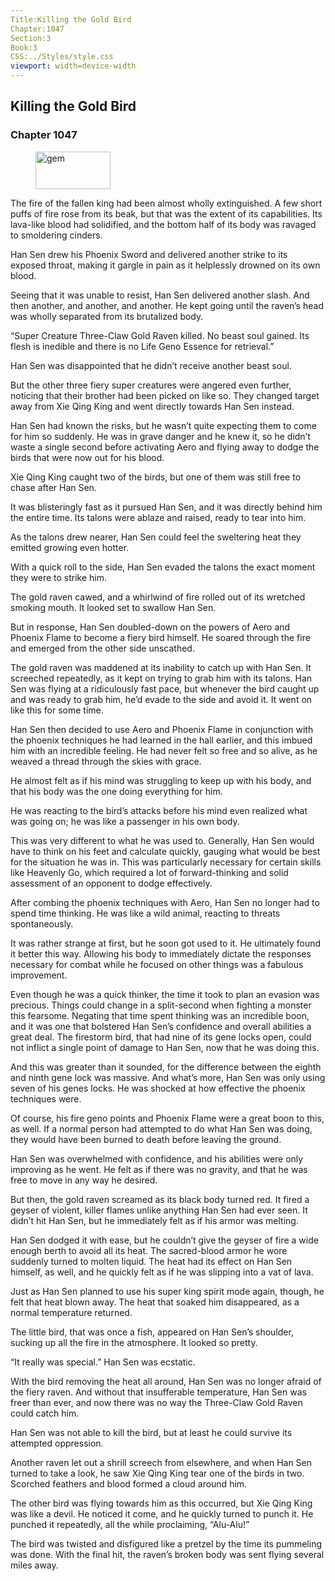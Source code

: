 ```yaml
---
Title:Killing the Gold Bird 
Chapter:1047 
Section:3 
Book:3 
CSS:../Styles/style.css 
viewport: width=device-width
---
```

  
## Killing the Gold Bird
### Chapter 1047
  
<figure>
	<img src="../Images/gem.gif" alt="gem" id="gem" width="120" height="60" />
</figure>
  

  
The fire of the fallen king had been almost wholly extinguished. A few short puffs of fire rose from its beak, but that was the extent of its capabilities. Its lava-like blood had solidified, and the bottom half of its body was ravaged to smoldering cinders.

Han Sen drew his Phoenix Sword and delivered another strike to its exposed throat, making it gargle in pain as it helplessly drowned on its own blood.

Seeing that it was unable to resist, Han Sen delivered another slash. And then another, and another, and another. He kept going until the raven’s head was wholly separated from its brutalized body.

“Super Creature Three-Claw Gold Raven killed. No beast soul gained. Its flesh is inedible and there is no Life Geno Essence for retrieval.”

Han Sen was disappointed that he didn’t receive another beast soul.

But the other three fiery super creatures were angered even further, noticing that their brother had been picked on like so. They changed target away from Xie Qing King and went directly towards Han Sen instead.

Han Sen had known the risks, but he wasn’t quite expecting them to come for him so suddenly. He was in grave danger and he knew it, so he didn’t waste a single second before activating Aero and flying away to dodge the birds that were now out for his blood.

Xie Qing King caught two of the birds, but one of them was still free to chase after Han Sen.

It was blisteringly fast as it pursued Han Sen, and it was directly behind him the entire time. Its talons were ablaze and raised, ready to tear into him.

As the talons drew nearer, Han Sen could feel the sweltering heat they emitted growing even hotter.

With a quick roll to the side, Han Sen evaded the talons the exact moment they were to strike him.

The gold raven cawed, and a whirlwind of fire rolled out of its wretched smoking mouth. It looked set to swallow Han Sen.

But in response, Han Sen doubled-down on the powers of Aero and Phoenix Flame to become a fiery bird himself. He soared through the fire and emerged from the other side unscathed.

The gold raven was maddened at its inability to catch up with Han Sen. It screeched repeatedly, as it kept on trying to grab him with its talons. Han Sen was flying at a ridiculously fast pace, but whenever the bird caught up and was ready to grab him, he’d evade to the side and avoid it. It went on like this for some time.

Han Sen then decided to use Aero and Phoenix Flame in conjunction with the phoenix techniques he had learned in the hall earlier, and this imbued him with an incredible feeling. He had never felt so free and so alive, as he weaved a thread through the skies with grace.

He almost felt as if his mind was struggling to keep up with his body, and that his body was the one doing everything for him.

He was reacting to the bird’s attacks before his mind even realized what was going on; he was like a passenger in his own body.

This was very different to what he was used to. Generally, Han Sen would have to think on his feet and calculate quickly, gauging what would be best for the situation he was in. This was particularly necessary for certain skills like Heavenly Go, which required a lot of forward-thinking and solid assessment of an opponent to dodge effectively.

After combing the phoenix techniques with Aero, Han Sen no longer had to spend time thinking. He was like a wild animal, reacting to threats spontaneously.

It was rather strange at first, but he soon got used to it. He ultimately found it better this way. Allowing his body to immediately dictate the responses necessary for combat while he focused on other things was a fabulous improvement.

Even though he was a quick thinker, the time it took to plan an evasion was precious. Things could change in a split-second when fighting a monster this fearsome. Negating that time spent thinking was an incredible boon, and it was one that bolstered Han Sen’s confidence and overall abilities a great deal. The firestorm bird, that had nine of its gene locks open, could not inflict a single point of damage to Han Sen, now that he was doing this.

And this was greater than it sounded, for the difference between the eighth and ninth gene lock was massive. And what’s more, Han Sen was only using seven of his genes locks. He was shocked at how effective the phoenix techniques were.

Of course, his fire geno points and Phoenix Flame were a great boon to this, as well. If a normal person had attempted to do what Han Sen was doing, they would have been burned to death before leaving the ground.

Han Sen was overwhelmed with confidence, and his abilities were only improving as he went. He felt as if there was no gravity, and that he was free to move in any way he desired.

But then, the gold raven screamed as its black body turned red. It fired a geyser of violent, killer flames unlike anything Han Sen had ever seen. It didn’t hit Han Sen, but he immediately felt as if his armor was melting.

Han Sen dodged it with ease, but he couldn’t give the geyser of fire a wide enough berth to avoid all its heat. The sacred-blood armor he wore suddenly turned to molten liquid. The heat had its effect on Han Sen himself, as well, and he quickly felt as if he was slipping into a vat of lava.

Just as Han Sen planned to use his super king spirit mode again, though, he felt that heat blown away. The heat that soaked him disappeared, as a normal temperature returned.

The little bird, that was once a fish, appeared on Han Sen’s shoulder, sucking up all the fire in the atmosphere. It looked so pretty.

“It really was special.” Han Sen was ecstatic.

With the bird removing the heat all around, Han Sen was no longer afraid of the fiery raven. And without that insufferable temperature, Han Sen was freer than ever, and now there was no way the Three-Claw Gold Raven could catch him.

Han Sen was not able to kill the bird, but at least he could survive its attempted oppression.

Another raven let out a shrill screech from elsewhere, and when Han Sen turned to take a look, he saw Xie Qing King tear one of the birds in two. Scorched feathers and blood formed a cloud around him.

The other bird was flying towards him as this occurred, but Xie Qing King was like a devil. He noticed it come, and he quickly turned to punch it. He punched it repeatedly, all the while proclaiming, “Alu-Alu!”

The bird was twisted and disfigured like a pretzel by the time its pummeling was done. With the final hit, the raven’s broken body was sent flying several miles away.